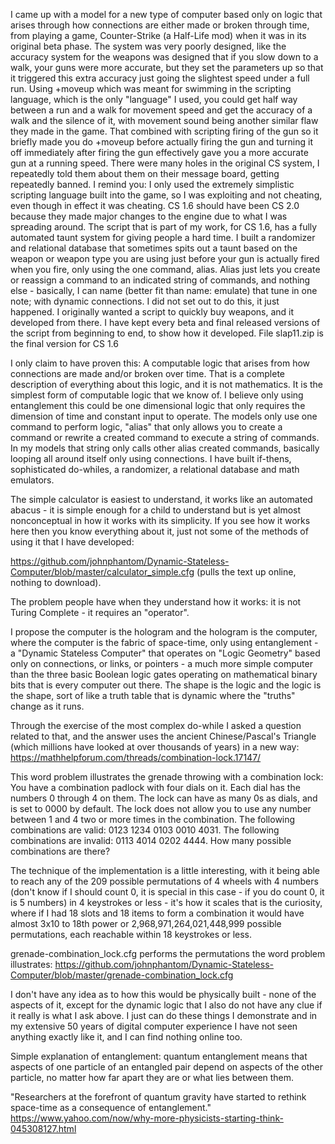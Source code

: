 I came up with a model for a new type of computer based only on logic that arises through how connections are either made or broken through time, from playing a game, Counter-Strike (a Half-Life mod) when it was in its original beta phase. The system was very poorly designed, like the accuracy system for the weapons was designed that if you slow down to a walk, your guns were more accurate, but they set the parameters up so that it triggered this extra accuracy just going the slightest speed under a full run. Using +moveup which was meant for swimming in the scripting language, which is the only "language" I used, you could get half way between a run and a walk for movement speed and get the accuracy of a walk and the silence of it, with movement sound being another similar flaw they made in the game. That combined with scripting firing of the gun so it briefly made you do +moveup before actually firing the gun and turning it off immediately after firing the gun effectively gave you a more accurate gun at a running speed. There were many holes in the original CS system, I repeatedly told them about them on their message board, getting repeatedly banned. I remind you: I only used the extremely simplistic scripting language built into the game, so I was exploiting and not cheating, even though in effect it was cheating. CS 1.6 should have been CS 2.0 because they made major changes to the engine due to what I was spreading around. The script that is part of my work, for CS 1.6, has a fully automated taunt system for giving people a hard time. I built a randomizer and relational database that sometimes spits out a taunt based on the weapon or weapon type you are using just before your gun is actually fired when you fire, only using the one command, alias. Alias just lets you create or reassign a command to an indicated string of commands, and nothing else - basically, I can name (better fit than name: emulate) that tune in one note; with dynamic connections. I did not set out to do this, it just happened. I originally wanted a script to quickly buy weapons, and it developed from there. I have kept every beta and final released versions of the script from beginning to end, to show how it developed. File slap11.zip is the final version for CS 1.6

I only claim to have proven this: A computable logic that arises from how connections are made and/or broken over time. That is a complete description of everything about this logic, and it is not mathematics. It is the simplest form of computable logic that we know of. I believe only using entanglement this could be one dimensional logic that only requires the dimension of time and constant input to operate. The models only use one command to perform logic, "alias" that only allows you to create a command or rewrite a created command to execute a string of commands. In my models that string only calls other alias created commands, basically looping all around itself only using connections. I have built if-thens, sophisticated do-whiles, a randomizer, a relational database and math emulators.

The simple calculator is easiest to understand, it works like an automated abacus - it is simple enough for a child to understand but is yet almost nonconceptual in how it works with its simplicity. If you see how it works here then you know everything about it, just not some of the methods of using it that I have developed: 

https://github.com/johnphantom/Dynamic-Stateless-Computer/blob/master/calculator_simple.cfg (pulls the text up online, nothing to download).

The problem people have when they understand how it works: it is not Turing Complete - it requires an "operator".

I propose the computer is the hologram and the hologram is the computer, where the computer is the fabric of space-time, only using entanglement - a "Dynamic Stateless Computer" that operates on "Logic Geometry" based only on connections, or links, or pointers - a much more simple computer than the three basic Boolean logic gates operating on mathematical binary bits that is every computer out there. The shape is the logic and the logic is the shape, sort of like a truth table that is dynamic where the "truths" change as it runs. 

Through the exercise of the most complex do-while I asked a question related to that, and the answer uses the ancient Chinese/Pascal's Triangle (which millions have looked at over thousands of years) in a new way: https://mathhelpforum.com/threads/combination-lock.17147/ 

This word problem illustrates the grenade throwing with a combination lock: You have a combination padlock with four dials on it. Each dial has the numbers 0 through 4 on them. The lock can have as many 0s as dials, and is set to 0000 by default. The lock does not allow you to use any number between 1 and 4 two or more times in the combination. The following combinations are valid: 0123 1234 0103 0010 4031. The following combinations are invalid: 0113 4014 0202 4444. How many possible combinations are there?

The technique of the implementation is a little interesting, with it being able to reach any of the 209 possible permutations of 4 wheels with 4 numbers (don't know if I should count 0, it is special in this case - if you do count 0, it is 5 numbers) in 4 keystrokes or less - it's how it scales that is the curiosity, where if I had 18 slots and 18 items to form a combination it would have almost 3x10 to 18th power or 2,968,971,264,021,448,999 possible permutations, each reachable within 18 keystrokes or less. 

grenade-combination_lock.cfg performs the permutations the word problem illustrates: https://github.com/johnphantom/Dynamic-Stateless-Computer/blob/master/grenade-combination_lock.cfg

I don't have any idea as to how this would be physically built - none of the aspects of it, except for the dynamic logic that I also do not have any clue if it really is what I ask above. I just can do these things I demonstrate and in my extensive 50 years of digital computer experience I have not seen anything exactly like it, and I can find nothing online too.

Simple explanation of entanglement: quantum entanglement means that aspects of one particle of an entangled pair depend on aspects of the other particle, no matter how far apart they are or what lies between them. 

"Researchers at the forefront of quantum gravity have started to rethink space-time as a consequence of entanglement." https://www.yahoo.com/now/why-more-physicists-starting-think-045308127.html